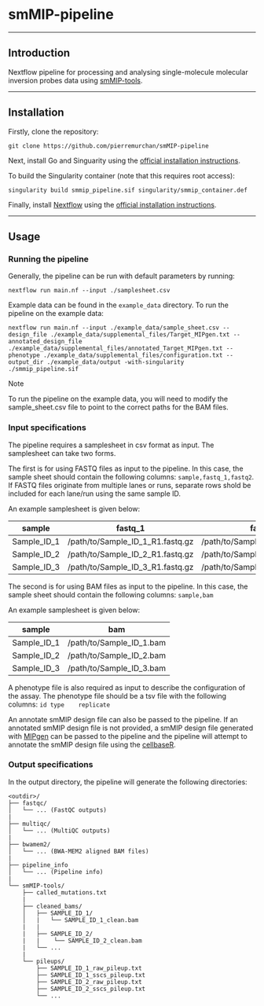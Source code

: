 # smMIP-pipeline

---
## Introduction

Nextflow pipeline for processing and analysing single-molecule molecular inversion probes data using [smMIP-tools](https://github.com/abelson-lab/smMIP-tools).

---

## Installation

Firstly, clone the repository:

```
git clone https://github.com/pierremurchan/smMIP-pipeline
```

Next, install Go and Singuarity using the [official installation instructions](https://docs.sylabs.io/guides/3.0/user-guide/installation.html).

To build the Singularity container (note that this requires root access):

```
singularity build smmip_pipeline.sif singularity/smmip_container.def
```

Finally, install [Nextflow](https://www.nextflow.io/) using the [official installation instructions](https://www.nextflow.io/docs/latest/getstarted.html).

---

## Usage


### Running the pipeline

Generally, the pipeline can be run with default parameters by running:

```
nextflow run main.nf --input ./samplesheet.csv
```

Example data can be found in the `example_data` directory. To run the pipeline on the example data:

```
nextflow run main.nf --input ./example_data/sample_sheet.csv --design_file ./example_data/supplemental_files/Target_MIPgen.txt --annotated_design_file ./example_data/supplemental_files/annotated_Target_MIPgen.txt --phenotype ./example_data/supplemental_files/configuration.txt --output_dir ./example_data/output -with-singularity ./smmip_pipeline.sif
```

> [!NOTE]
> To run the pipeline on the example data, you will need to modify the sample_sheet.csv file to point to the correct paths for the BAM files.

### Input specifications

The pipeline requires a samplesheet in csv format as input. The samplesheet can take two forms.

The first is for using FASTQ files as input to the pipeline. In this case, the sample sheet should contain the following columns: `sample,fastq_1,fastq2`. If FASTQ files originate from multiple lanes or runs, separate rows shold be included for each lane/run using the same sample ID.

An example samplesheet is given below:

|    sample   |             fastq_1              |             fastq_2              |
|-------------|----------------------------------|----------------------------------|
| Sample_ID_1 | /path/to/Sample_ID_1_R1.fastq.gz | /path/to/Sample_ID_1_R2.fastq.gz |
| Sample_ID_2 | /path/to/Sample_ID_2_R1.fastq.gz | /path/to/Sample_ID_2_R2.fastq.gz |
| Sample_ID_3 | /path/to/Sample_ID_3_R1.fastq.gz | /path/to/Sample_ID_3_R2.fastq.gz |


The second is for using BAM files as input to the pipeline. In this case, the sample sheet should contain the following columns: `sample,bam`

An example samplesheet is given below:

|    sample   |              bam             |
|-------------|------------------------------|
| Sample_ID_1 |   /path/to/Sample_ID_1.bam   |
| Sample_ID_2 |   /path/to/Sample_ID_2.bam   |
| Sample_ID_3 |   /path/to/Sample_ID_3.bam   |

<!-- TO DO: Add support for using FASTQ files per lane and cat FASTQ files directly in the pipline.
-->

A phenotype file is also required as input to describe the configuration of the assay. The phenotype file should be a tsv file with the following columns: `id type    replicate`

<!-- TO DO: Modify the phenotype file to be csv format.
-->

An annotate smMIP design file can also be passed to the pipeline. If an annotated smMIP design file is not provided, a smMIP design file generated with [MIPgen](https://shendurelab.github.io/MIPGEN/) can be passed to the pipeline and the pipeline will attempt to annotate the smMIP design file using the [cellbaseR](https://bioconductor.org/packages/release/bioc/html/cellbaseR.html).

### Output specifications

In the output directory, the pipeline will generate the following directories:

```
<outdir>/
├── fastqc/
│   └── ... (FastQC outputs)
|
├── multiqc/
│   └── ... (MultiQC outputs)
|
├── bwamem2/
│   └── ... (BWA-MEM2 aligned BAM files)
|
├── pipeline_info
│   └── ... (Pipeline info)
|
└── smMIP-tools/
    ├── called_mutations.txt
    |
    ├── cleaned_bams/
    │   ├── SAMPLE_ID_1/
    │   |   └── SAMPLE_ID_1_clean.bam
    |   |
    |   ├── SAMPLE_ID_2/
    |   |    └── SAMPLE_ID_2_clean.bam 
    |   └── ...
    |
    └── pileups/
        ├── SAMPLE_ID_1_raw_pileup.txt
        ├── SAMPLE_ID_1_sscs_pileup.txt
        ├── SAMPLE_ID_2_raw_pileup.txt
        ├── SAMPLE_ID_2_sscs_pileup.txt
        └── ...
```



       

